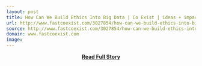 ```yaml
---
layout: post
title: How Can We Build Ethics Into Big Data | Co Exist | ideas + impact
url: http://www.fastcoexist.com/3027854/how-can-we-build-ethics-into-big-data
source: http://www.fastcoexist.com/3027854/how-can-we-build-ethics-into-big-data
domain: www.fastcoexist.com
image: 
---
```


<p></p>
<center><p><a href="http://www.fastcoexist.com/3027854/how-can-we-build-ethics-into-big-data" style='padding:25px; font-sze:18px; font-weight: bold;'>Read Full Story</a></p></center>
